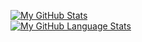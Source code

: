 [![My GitHub Stats](https://github-readme-stats.vercel.app/api/?username=Cohejh&count_private=true&show_icons=true)]()
<br>
[![My GitHub Language Stats](https://github-readme-stats.vercel.app/api/top-langs/?username=Cohejh&langs_count=10&layout=compact)]()


